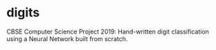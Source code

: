 # digits
CBSE Computer Science Project 2019: Hand-written digit classification using a Neural Network built from scratch.
